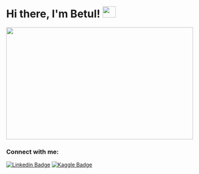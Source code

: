 # Hi there, I'm Betul! <img src="https://emojipedia-us.s3.dualstack.us-west-1.amazonaws.com/thumbs/320/emojidex/112/female-technologist-type-4_1f469-1f3fd-200d-1f4bb.png" width="35" height= "30">

<img src="https://data.whicdn.com/images/347489951/original.gif" width= "500" height="300">

### Connect with me:
[![Linkedin Badge](https://img.shields.io/badge/-Linkedin-blue?style=flat&logo=Linkedin&logoColor=white&link=https://www.linkedin.com/in/betulcalik)](https://www.linkedin.com/in/betulcalik)
[![Kaggle Badge](https://img.shields.io/badge/-Kaggle-white?style=flat&logo=Kaggle&logoColor=black&link=https://www.kaggle.com/betulcalikx)](https://www.kaggle.com/betulcalikx)
